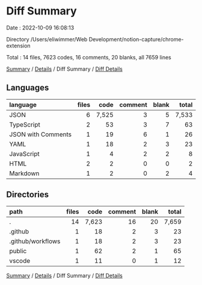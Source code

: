 # Diff Summary

Date : 2022-10-09 16:08:13

Directory /Users/eliwimmer/Web Development/notion-capture/chrome-extension

Total : 14 files,  7623 codes, 16 comments, 20 blanks, all 7659 lines

[Summary](results.md) / [Details](details.md) / Diff Summary / [Diff Details](diff-details.md)

## Languages
| language | files | code | comment | blank | total |
| :--- | ---: | ---: | ---: | ---: | ---: |
| JSON | 6 | 7,525 | 3 | 5 | 7,533 |
| TypeScript | 2 | 53 | 3 | 7 | 63 |
| JSON with Comments | 1 | 19 | 6 | 1 | 26 |
| YAML | 1 | 18 | 2 | 3 | 23 |
| JavaScript | 1 | 4 | 2 | 2 | 8 |
| HTML | 2 | 2 | 0 | 0 | 2 |
| Markdown | 1 | 2 | 0 | 2 | 4 |

## Directories
| path | files | code | comment | blank | total |
| :--- | ---: | ---: | ---: | ---: | ---: |
| . | 14 | 7,623 | 16 | 20 | 7,659 |
| .github | 1 | 18 | 2 | 3 | 23 |
| .github/workflows | 1 | 18 | 2 | 3 | 23 |
| public | 1 | 62 | 2 | 1 | 65 |
| vscode | 1 | 11 | 0 | 1 | 12 |

[Summary](results.md) / [Details](details.md) / Diff Summary / [Diff Details](diff-details.md)
